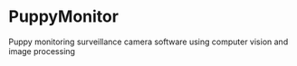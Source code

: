 # PuppyMonitor
Puppy monitoring surveillance camera software using computer vision and image processing
